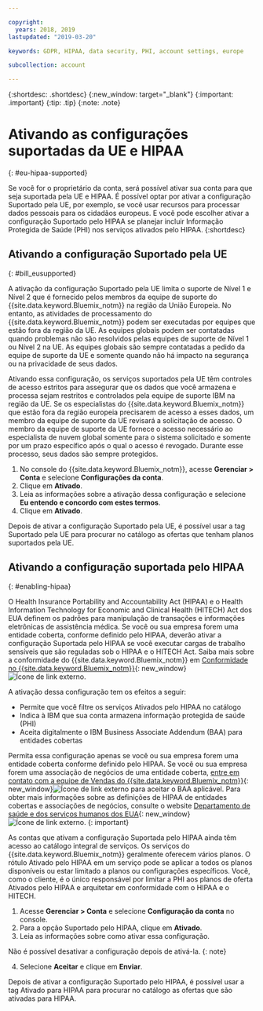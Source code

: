 ```yaml
---

copyright:
  years: 2018, 2019
lastupdated: "2019-03-20"

keywords: GDPR, HIPAA, data security, PHI, account settings, europe

subcollection: account

---
```


{:shortdesc: .shortdesc}
{:new_window: target="_blank"}
{:important: .important}
{:tip: .tip}
{:note: .note}

# Ativando as configurações suportadas da UE e HIPAA
{: #eu-hipaa-supported}

Se você for o proprietário da conta, será possível ativar sua conta para que seja suportada pela UE e HIPAA. É possível optar por ativar a configuração
Suportado pela UE, por exemplo, se você usar recursos para processar dados pessoais para os cidadãos europeus. E você pode escolher ativar a configuração Suportado pelo HIPAA se planejar incluir Informação Protegida de Saúde (PHI) nos serviços ativados pelo HIPAA.
{:shortdesc}


## Ativando a configuração Suportado pela UE
{: #bill_eusupported}

A ativação da configuração Suportado pela UE limita o suporte de Nível 1 e Nível 2 que é fornecido pelos membros da equipe de suporte do {{site.data.keyword.Bluemix_notm}} na região da União Europeia. No entanto, as atividades de processamento do {{site.data.keyword.Bluemix_notm}} podem ser executadas por equipes que estão fora da região da UE. As equipes globais podem ser contatadas quando problemas não são resolvidos pelas equipes de suporte de Nível 1 ou Nível 2 na UE. As equipes globais são sempre contatadas a pedido da equipe de suporte da UE e somente quando não há impacto na segurança ou na privacidade de seus dados.

Ativando essa configuração, os serviços suportados pela UE têm controles de acesso estritos para assegurar que os dados que você armazena e processa sejam restritos e controlados pela equipe de suporte IBM na região da UE. Se os especialistas do {{site.data.keyword.Bluemix_notm}} que estão fora da região europeia precisarem de acesso a esses dados, um membro da equipe de suporte da UE revisará a solicitação de acesso. O membro da equipe de suporte da UE fornece o acesso necessário ao especialista de nuvem global somente para o sistema solicitado e somente por um prazo específico após o qual o acesso é revogado. Durante esse processo, seus dados são sempre protegidos.

  1. No console do {{site.data.keyword.Bluemix_notm}}, acesse **Gerenciar > Conta** e selecione **Configurações da conta**.
  2. Clique em **Ativado**.
  3. Leia as informações sobre a ativação dessa configuração e selecione **Eu entendo e concordo com estes termos**.
  4. Clique em **Ativado**.

   Depois de ativar a configuração Suportado pela UE, é possível usar a tag Suportado pela UE para procurar no catálogo as ofertas que tenham planos suportados pela UE.


## Ativando a configuração suportada pelo HIPAA
{: #enabling-hipaa}

O Health Insurance Portability and Accountability Act (HIPAA) e o Health Information Technology for Economic and Clinical Health (HITECH) Act dos EUA definem os padrões para manipulação de transações e informações eletrônicas de assistência médica. Se você ou sua empresa forem uma entidade coberta, conforme definido pelo HIPAA, deverão ativar a configuração Suportada pelo HIPAA se você executar cargas de trabalho sensíveis que são reguladas sob o HIPAA e o HITECH Act. Saiba mais sobre a conformidade do {{site.data.keyword.Bluemix_notm}} em [Conformidade no {{site.data.keyword.Bluemix_notm}}](https://www.ibm.com/cloud/compliance){: new_window}![Ícone de link externo](../icons/launch-glyph.svg "Ícone de link externo").

A ativação dessa configuração tem os efeitos a seguir:

* Permite que você filtre os serviços Ativados pelo HIPAA no catálogo
* Indica à IBM que sua conta armazena informação protegida de saúde (PHI)
* Aceita digitalmente o IBM Business Associate Addendum (BAA) para entidades cobertas

Permita essa configuração apenas se você ou sua empresa forem uma entidade coberta conforme definido pelo HIPAA. Se você ou sua empresa forem uma associação de negócios de uma entidade coberta, [entre em contato com a equipe de Vendas do {{site.data.keyword.Bluemix_notm}}](https://www.ibm.com/account/reg/us-en/signup?formid=MAIL-wcp){: new_window}![Ícone de link externo](../icons/launch-glyph.svg "Ícone de link externo") para aceitar o BAA aplicável. Para obter mais informações sobre as definições de HIPAA de entidades cobertas e associações de negócios, consulte o website [Departamento de saúde e dos serviços humanos dos EUA](https://www.hhs.gov/hipaa/for-professionals/covered-entities/index.html){: new_window} ![Ícone de link externo](../icons/launch-glyph.svg "Ícone de link externo").
{: important}

As contas que ativam a configuração Suportada pelo HIPAA ainda têm acesso ao catálogo integral de serviços. Os serviços do {{site.data.keyword.Bluemix_notm}} geralmente oferecem vários planos. O rótulo Ativado pelo HIPAA em um serviço pode se aplicar a todos os planos disponíveis ou estar limitado a planos ou configurações específicos. Você, como o cliente, é o único responsável por limitar a PHI aos planos de oferta Ativados pelo HIPAA e arquitetar em conformidade com o HIPAA e o HITECH.

1. Acesse **Gerenciar > Conta** e selecione **Configuração da conta** no console.
2. Para a opção Suportado pelo HIPAA, clique em **Ativado**.
3. Leia as informações sobre como ativar essa configuração.

  Não é possível desativar a configuração depois de ativá-la.
  {: note}

4. Selecione **Aceitar** e clique em **Enviar**.

  Depois de ativar a configuração Suportado pelo HIPAA, é possível usar a tag Ativado para HIPAA para procurar no catálogo as ofertas que são ativadas para HIPAA.
